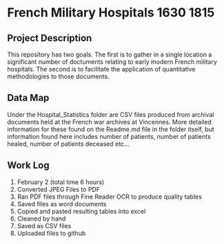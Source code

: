 # French Military Hospitals 1630 1815

## Project Description
This repository has two goals. The first is to gather in a single location a significant number of doctuments relating to early modern French military hospitals. The second is to facilitate the application of quantitative methodologies to those documents.

## Data Map
Under the Hospital_Statistics folder are CSV files produced from archival documents held at the French war archives at Vincennes. More detailed information for these found on the Readme.md file in the folder itself, but information found here includes number of patients, number of patients healed, number of patients deceased etc...

## Work Log 
1. February 2 (total time 6 hours)
 1. Converted JPEG Files to PDF 
 1. Ran PDF files through Fine Reader OCR to produce quality tables 
 1. Saved files as word documents 
 1. Copied and pasted resulting tables into excel 
 1. Cleaned by hand 
 1. Saved as CSV files
 1. Uploaded files to github 
